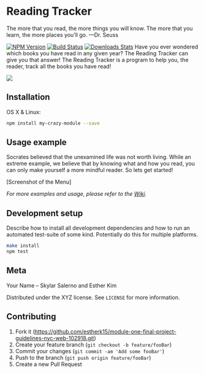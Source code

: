 # Reading Tracker

The more that you read, the more things you will know. The more that you learn, the more places you’ll go. —Dr. Seuss


[![NPM Version][npm-image]][npm-url]
[![Build Status][travis-image]][travis-url]
[![Downloads Stats][npm-downloads]][npm-url]
Have you ever wondered which books you have read in any given year? The Reading Tracker can give you that answer!
The Reading Tracker is a program to help you, the reader, track all the books you have read!

![](header.png)

## Installation

OS X & Linux:

```sh
npm install my-crazy-module --save
```



## Usage example

Socrates believed that the unexamined life was not worth living. While an extreme example, we believe that by knowing what and how you read, you can only make yourself a more mindful reader. So lets get started!

[Screenshot of the Menu]

_For more examples and usage, please refer to the [Wiki][wiki]._

## Development setup

Describe how to install all development dependencies and how to run an automated test-suite of some kind. Potentially do this for multiple platforms.

```sh
make install
npm test
```


## Meta

Your Name – Skylar Salerno and Esther Kim

Distributed under the XYZ license. See ``LICENSE`` for more information.


## Contributing

1. Fork it (<https://github.com/estherk15/module-one-final-project-guidelines-nyc-web-102918.git>)
2. Create your feature branch (`git checkout -b feature/fooBar`)
3. Commit your changes (`git commit -am 'Add some fooBar'`)
4. Push to the branch (`git push origin feature/fooBar`)
5. Create a new Pull Request

<!-- Markdown link & img dfn's -->
[npm-image]: https://img.shields.io/npm/v/datadog-metrics.svg?style=flat-square
[npm-url]: https://npmjs.org/package/datadog-metrics
[npm-downloads]: https://img.shields.io/npm/dm/datadog-metrics.svg?style=flat-square
[travis-image]: https://img.shields.io/travis/dbader/node-datadog-metrics/master.svg?style=flat-square
[travis-url]: https://travis-ci.org/dbader/node-datadog-metrics
[wiki]: https://github.com/yourname/yourproject/wiki

